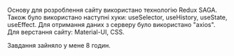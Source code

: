 Основу для розроблення сайту використано технологію Redux SAGA.
Також було використано наступні хуки: useSelector, useHistory, useState, useEffect.
Для отримання даних з серверу було використано "axios".
Для верстання сайту: Material-UI, CSS.

Завдання зайняло у мене 8 годин.
